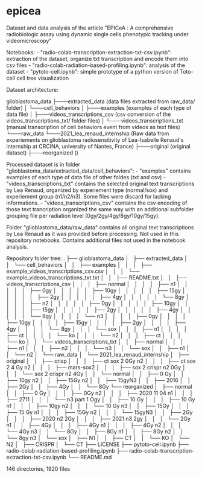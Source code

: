 # epicea
Dataset and data analysis of the article "EPICeA : A comprehensive radiobiologic assay using dynamic single cells phenotypic tracking under videomicroscopy"

Notebooks:
    - "radio-colab-transcription-extraction-txt-csv.ipynb": extraction of the dataset, organize txt transcription and encode them into csv files
    - "radio-colab-radiation-based-profiling.ipynb": analysis of the dataset
    - "pytoto-cell.ipynb": simple prototype of a python version of Toto-cell cell tree visualization

Dataset architecture:

glioblastoma_data
├───extracted_data (data files extracted from raw_data/ folder)
│   └───cell_behaviors
│       ├───examples (examples of each type of data file)
│       ├───videos_transcriptions_csv (csv conversion of the videos_transcriptions_txt/ folder files)
│       └───videos_transcriptions_txt (manual transcription of cell behaviors event from videos as text files)
└───raw_data
    └───2021_lea_renaud_internship (Raw data from experiements on glioblastoma radiosensitivity of Lea-Isabelle Renaud's internship at CRCINA, university of Nantes, France)
        ├───original (original dataset)
        ├───reorganized ()

Processed dataset is in folder "glioblastoma_data/extracted_data/cell_behaviors":
    - "examples" contains examples of each type of data file of other foldes (txt and csv)
    - "videos_transcriptions_txt" contains the selected original text transcriptions by Lea Renaud, organized by experiement type (normal/sox) and experiement group (n1/n2/n3). Some files were discard for lacking informations.
    - "videos_transcriptions_csv" contains the csv encoding of those text trancription organized the same way with an additional subfolder grouping file per radiation level (0gy/2gy/4gy/8gy/10gy/15gy).

Folder "glioblastoma_data/raw_data" contains all original text transcriptions by Lea Renaud as it was provided before processing. Not used in this repository notebooks. Contains additional files not used in the notebook analysis.

Repository folder tree:
.
├── glioblastoma_data
│   ├── extracted_data
│   │   └── cell_behaviors
│   │       ├── examples
│   │       │   ├── example_videos_transcriptions_csv.csv
│   │       │   └── example_videos_transcriptions_txt.txt
│   │       ├── README.txt
│   │       ├── videos_transcriptions_csv
│   │       │   ├── normal
│   │       │   │   ├── n1
│   │       │   │   │   ├── 0gy
│   │       │   │   │   ├── 10gy
│   │       │   │   │   ├── 15gy
│   │       │   │   │   ├── 2gy
│   │       │   │   │   ├── 4gy
│   │       │   │   │   └── 8gy
│   │       │   │   ├── n2
│   │       │   │   │   ├── 0gy
│   │       │   │   │   ├── 10gy
│   │       │   │   │   ├── 15gy
│   │       │   │   │   ├── 2gy
│   │       │   │   │   ├── 4gy
│   │       │   │   │   └── 8gy
│   │       │   │   └── n3
│   │       │   │       ├── 0gy
│   │       │   │       ├── 10gy
│   │       │   │       ├── 15gy
│   │       │   │       ├── 2gy
│   │       │   │       ├── 4gy
│   │       │   │       └── 8gy
│   │       │   └── sox
│   │       │       ├── n1
│   │       │       │   ├── ct
│   │       │       │   └── ko
│   │       │       └── n2
│   │       │           ├── ct
│   │       │           └── ko
│   │       └── videos_transcriptions_txt
│   │           ├── normal
│   │           │   ├── n1
│   │           │   ├── n2
│   │           │   └── n3
│   │           └── sox
│   │               ├── n1
│   │               └── n2
│   └── raw_data
│       └── 2021_lea_renaud_internship
│           ├── original
│           │   ├── crisp
│           │   │   ├── ct sox 2 0Gy n2
│           │   │   ├── ct sox 2 4 Gy n2
│           │   │   ├── mars-sox2
│           │   │   ├── sox 2 crispr n2 0Gy
│           │   │   └── sox 2 crispr n2 4Gy
│           │   └── normal
│           │       ├── 0 Gy
│           │       ├── 10gy n2
│           │       ├── 15Gy n2
│           │       ├── 15gyN3
│           │       ├── 2016
│           │       ├── 2Gy
│           │       ├── 4Gy
│           │       └── 8Gy
└── reorganized
│               ├── normal
│               │   ├── 0 Gy
│               │   │   ├── 0Gy n2
│               │   │   ├── 2020 11 04 n1
│               │   │   ├── 2711
│               │   │   └── n3 part 1 Ogy
│               │   ├── 10 Gy
│               │   │   ├── 10 Gy n1
│               │   │   ├── 10gy n2
│               │   │   └── 10 Gy n3
│               │   ├── 15Gy
│               │   │   ├── 15 Gy n1
│               │   │   ├── 15Gy n2
│               │   │   └── 15gyN3
│               │   ├── 2Gy
│               │   │   ├── 2020 n2 2Gy
│               │   │   ├── 2021 n3 2gy
│               │   │   └── 2Gy n1
│               │   ├── 4Gy
│               │   │   ├── 4Gy n1
│               │   │   ├── 4Gy n2
│               │   │   └── 4Gy n3
│               │   └── 8Gy
│               │       ├── 8Gy n1
│               │       ├── 8Gy n2
│               │       └── 8gy n3
│               └── sox
│                   ├── N1
│                   │   ├── CT
│                   │   └── KO
│                   └── N2
│                       ├── CRISPR
│                       └── CT
├── LICENSE
├── pytoto-cell.ipynb
├── radio-colab-radiation-based-profiling.ipynb
├── radio-colab-transcription-extraction-txt-csv.ipynb
└── README.md

146 directories, 1920 files
